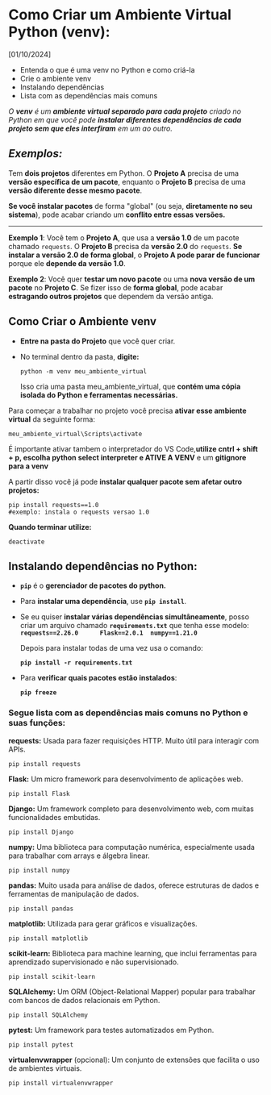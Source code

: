 
# Como Criar um Ambiente Virtual Python (venv):    
[01/10/2024]

- Entenda o que é uma venv no Python e como criá-la
- Crie o ambiente venv
- Instalando dependências
- Lista com as dependências mais comuns 

*O **venv** é um **ambiente virtual separado para cada projeto** criado no Python em que você pode **instalar diferentes dependências de cada projeto sem que eles interfiram** em um ao outro.* 

***Exemplos:*** 
-
Tem **dois projetos** diferentes em Python. O **Projeto A** precisa de uma **versão específica de um pacote**, enquanto o **Projeto B** precisa de uma **versão diferente desse mesmo pacote**.

**Se você instalar pacotes** de forma "global" (ou seja, **diretamente no seu sistema**), pode acabar criando um **conflito entre essas versões.**

***

**Exemplo 1**: Você tem o **Projeto A**, que usa a **versão 1.0** de um pacote chamado `requests`. O **Projeto B** precisa da **versão 2.0** do `requests`. **Se instalar a versão 2.0 de forma global**, o **Projeto A pode parar de funcionar** porque ele **depende da versão 1.0**.

**Exemplo 2**: Você quer **testar um novo pacote** ou uma **nova versão de um pacote** no **Projeto C**. Se fizer isso de **forma global**, pode acabar **estragando outros projetos** que dependem da versão antiga.

**Como Criar o Ambiente venv**
-
- **Entre na pasta do Projeto** que você quer criar.
- No terminal dentro da pasta, **digite:**  

    `python -m venv meu_ambiente_virtual`  

    Isso cria uma pasta meu_ambiente_virtual, que **contém uma cópia isolada do Python e ferramentas necessárias.**

Para começar a trabalhar no projeto você precisa **ativar esse ambiente virtual** da seguinte forma:

    meu_ambiente_virtual\Scripts\activate
É importante ativar tambem o interpretador do VS Code,**utilize cntrl + shift + p, escolha python select interpreter e ATIVE A VENV** e um **gitignore para a venv**

A partir disso você já pode **instalar qualquer pacote sem afetar outro projetos:**

    pip install requests==1.0 
    #exemplo: instala o requests versao 1.0

**Quando terminar utilize:**

    deactivate

## **Instalando dependências no Python:**
- **`pip`** é o **gerenciador de pacotes do python.**
- Para **instalar uma dependência**, use **`pip install`**.
- Se eu quiser **instalar várias dependências simultâneamente**, posso criar um arquivo chamado **`requirements.txt`** que tenha esse modelo:  
   **`requests==2.26.0     
    Flask==2.0.1 
    numpy==1.21.0`**


    Depois para instalar todas de uma vez usa o comando: 

    **`pip install -r requirements.txt`**
- Para **verificar quais pacotes estão instalados**:

    **`pip freeze`**

### **Segue lista com as dependências mais comuns no Python e suas funções:**

**requests:** Usada para fazer requisições HTTP. Muito útil para interagir com APIs.

    pip install requests

**Flask:** Um micro framework para desenvolvimento de aplicações web.

    pip install Flask

**Django:** Um framework completo para desenvolvimento web, com muitas funcionalidades embutidas.

    pip install Django

**numpy:** Uma biblioteca para computação numérica, especialmente usada para trabalhar com arrays e álgebra linear.

    pip install numpy

**pandas:** Muito usada para análise de dados, oferece estruturas de dados e ferramentas de manipulação de dados.

    pip install pandas

**matplotlib:** Utilizada para gerar gráficos e visualizações.

    pip install matplotlib

**scikit-learn:** Biblioteca para machine learning, que inclui ferramentas para aprendizado supervisionado e não supervisionado.

    pip install scikit-learn

**SQLAlchemy:** Um ORM (Object-Relational Mapper) popular para trabalhar com bancos de dados relacionais em Python.

    pip install SQLAlchemy

**pytest:** Um framework para testes automatizados em Python.

    pip install pytest

**virtualenvwrapper** (opcional): Um conjunto de extensões que facilita o uso de ambientes virtuais.

    pip install virtualenvwrapper
